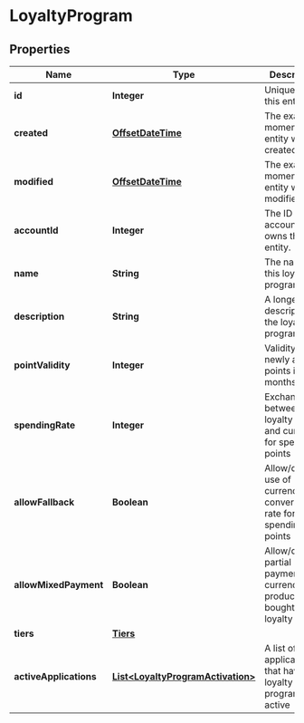 
# LoyaltyProgram

## Properties
Name | Type | Description | Notes
------------ | ------------- | ------------- | -------------
**id** | **Integer** | Unique ID for this entity. | 
**created** | [**OffsetDateTime**](OffsetDateTime.md) | The exact moment this entity was created. | 
**modified** | [**OffsetDateTime**](OffsetDateTime.md) | The exact moment this entity was last modified. | 
**accountId** | **Integer** | The ID of the account that owns this entity. | 
**name** | **String** | The name of this loyalty program | 
**description** | **String** | A longer description of the loyalty program |  [optional]
**pointValidity** | **Integer** | Validity of newly added points in months | 
**spendingRate** | **Integer** | Exchange rate between loyalty points and currency for spending points |  [optional]
**allowFallback** | **Boolean** | Allow/disallow use of currency conversion rate for spending points |  [optional]
**allowMixedPayment** | **Boolean** | Allow/disallow partial payment in currency for products bought with loyalty points |  [optional]
**tiers** | [**Tiers**](Tiers.md) |  |  [optional]
**activeApplications** | [**List&lt;LoyaltyProgramActivation&gt;**](LoyaltyProgramActivation.md) | A list of applications that have this loyalty program active |  [optional]



